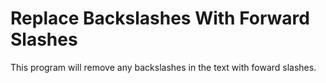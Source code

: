 # Replace Backslashes With Forward Slashes
This program will remove any backslashes in the text with foward slashes.
